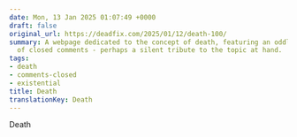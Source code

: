 ```yaml
---
date: Mon, 13 Jan 2025 01:07:49 +0000
draft: false
original_url: https://deadfix.com/2025/01/12/death-100/
summary: A webpage dedicated to the concept of death, featuring an oddly endless refrain
  of closed comments - perhaps a silent tribute to the topic at hand.
tags:
- death
- comments-closed
- existential
title: Death
translationKey: Death
---
```


Death